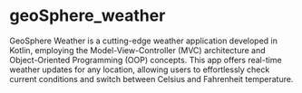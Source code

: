 # geoSphere_weather
GeoSphere Weather is a cutting-edge weather application developed in Kotlin, employing the Model-View-Controller (MVC) architecture and Object-Oriented Programming (OOP) concepts. This app offers real-time weather updates for any location, allowing users to effortlessly check current conditions and switch between Celsius and Fahrenheit temperature.
